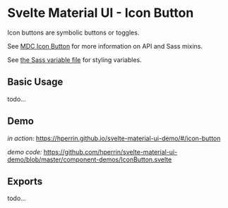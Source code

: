 # Svelte Material UI - Icon Button

Icon buttons are symbolic buttons or toggles.

See [MDC Icon Button](https://material.io/develop/web/components/buttons/icon-buttons/) for more information on API and Sass mixins.

See [the Sass variable file](https://github.com/material-components/material-components-web/blob/v3.1.1/packages/mdc-icon-button/_variables.scss) for styling variables.

## Basic Usage

todo...

## Demo

*in action:* https://hperrin.github.io/svelte-material-ui-demo/#/icon-button

*demo code:* https://github.com/hperrin/svelte-material-ui-demo/blob/master/component-demos/IconButton.svelte

## Exports

todo...